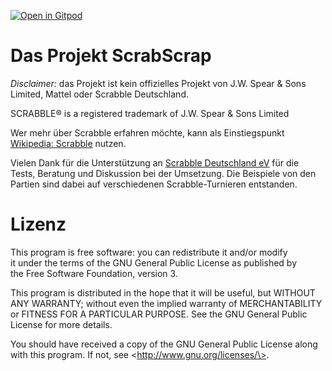 [![Open in Gitpod](https://gitpod.io/button/open-in-gitpod.svg)](https://gitpod.io/#https://github.com/scrabscrap/scrabble-scraper-v2)

# Das Projekt ScrabScrap

*Disclaimer:* das Projekt ist kein offizielles Projekt von J.W. Spear &
Sons Limited, Mattel oder Scrabble Deutschland.

SCRABBLE® is a registered trademark of J.W. Spear & Sons Limited

Wer mehr über Scrabble erfahren möchte, kann als Einstiegspunkt
[Wikipedia: Scrabble](https://de.wikipedia.org/wiki/Scrabble)
nutzen.

Vielen Dank für die Unterstützung an
[Scrabble Deutschland eV](http://scrabble-info.de/) für die Tests,
Beratung und Diskussion bei der Umsetzung. Die Beispiele von den Partien
sind dabei auf verschiedenen Scrabble-Turnieren entstanden.

# Lizenz

 This program is free software: you can redistribute it and/or modify  
 it under the terms of the GNU General Public License as published by  
 the Free Software Foundation, version 3.

 This program is distributed in the hope that it will be useful, but 
 WITHOUT ANY WARRANTY; without even the implied warranty of 
 MERCHANTABILITY or FITNESS FOR A PARTICULAR PURPOSE. See the GNU 
 General Public License for more details.

 You should have received a copy of the GNU General Public License 
 along with this program. If not, see \<http://www.gnu.org/licenses/\>.
